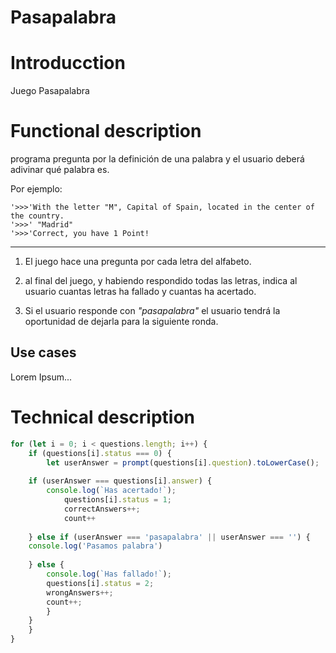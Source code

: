 Pasapalabra
=========

# Introducction

Juego Pasapalabra

# Functional description

programa pregunta por la definición de una palabra y el usuario deberá adivinar qué palabra es. 

Por ejemplo:

```
'>>>'With the letter "M", Capital of Spain, located in the center of the country.
'>>>' "Madrid"
'>>>'Correct, you have 1 Point!
```
***

1. El juego hace una pregunta por cada letra del alfabeto. 

2. al final del juego, y habiendo respondido todas las letras, indica al usuario cuantas letras ha fallado y cuantas ha acertado. 

3. Si el usuario responde con *"pasapalabra"* el usuario tendrá la oportunidad de dejarla para la siguiente ronda. 


## Use cases

Lorem Ipsum...


# Technical description

```javascript
for (let i = 0; i < questions.length; i++) {
    if (questions[i].status === 0) { 
        let userAnswer = prompt(questions[i].question).toLowerCase();
            
    if (userAnswer === questions[i].answer) {
        console.log(`Has acertado!`);
            questions[i].status = 1;
            correctAnswers++;
            count++   
                
    } else if (userAnswer === 'pasapalabra' || userAnswer === '') {
    console.log('Pasamos palabra')
        
    } else {
        console.log(`Has fallado!`);
        questions[i].status = 2;
        wrongAnswers++;
        count++;
        }
    }
    } 
}


```